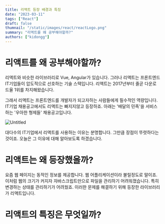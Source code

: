 ```yaml
---
title: 리액트 등장 배경과 특징
date: "2023-03-11"
tags: ["React"]
draft: false
thumnail: "/static/images/react/reactLogo.png"
summary: "리액트를 왜 공부해야할까?"
authors: ["kidongg"]
---
```


# 리액트를 왜 공부해야할까?

리액트와 비슷한 라이브러리로 Vue, Angular가 있습니다. 그러나 리액트는 프론트엔드 IT기업들이 압도적으로 선호하는 기술 스택입니다. 리액트는 2017년부터 줄곧 다운로드율 1위를 차지해왔습니다.

그래서 리액트는 프론트엔드를 개발자가 되고자하는 사람들에게 필수적인 역량입니다. IT기업 채용공고에서도 리액트는 빠지지않고 등장하죠. 아래는 '배달의 민족'을 서비스하는 '우아한 형제들' 채용공고입니다.

![Untitled](/static/images/react/employmentAnnouncing.png)

대다수의 IT기업에서 리액트를 사용하는 이유는 분명합니다. 그만큼 장점이 뚜렷하다는 것이죠. 오늘은 그 이유에 대해 알아보도록 하겠습니다.

# 리액트는 왜 등장했을까?

요즘 웹 페이지는 동적인 정보를 제공합니다. 웹 어플리케이션이라 불릴정도로 말이죠. 이처럼 웹의 크기가 커지자 자바스크립트만으로 파일을 관리하기 어려워졌습니다. 특히 변경하는 상태를 관리하기가 어려웠죠. 이러한 문제를 해결하기 위해 등장한 라이브러리가 리액트입니다.

# 리액트의 특징은 무엇일까?
